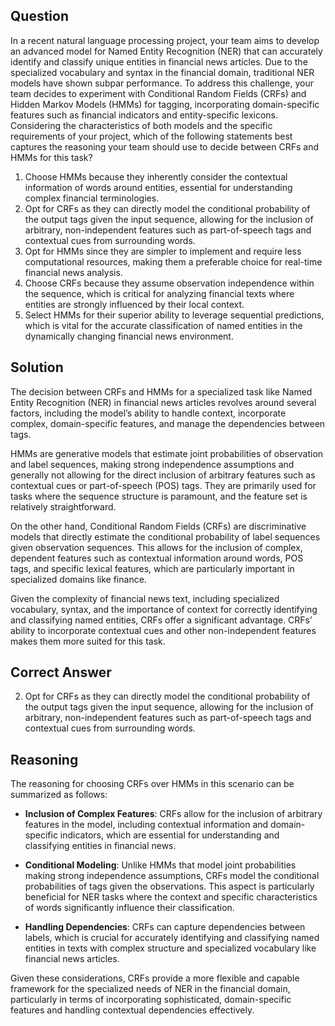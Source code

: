 ## Question
In a recent natural language processing project, your team aims to develop an advanced model for Named Entity Recognition (NER) that can accurately identify and classify unique entities in financial news articles. Due to the specialized vocabulary and syntax in the financial domain, traditional NER models have shown subpar performance. To address this challenge, your team decides to experiment with Conditional Random Fields (CRFs) and Hidden Markov Models (HMMs) for tagging, incorporating domain-specific features such as financial indicators and entity-specific lexicons. Considering the characteristics of both models and the specific requirements of your project, which of the following statements best captures the reasoning your team should use to decide between CRFs and HMMs for this task?

1. Choose HMMs because they inherently consider the contextual information of words around entities, essential for understanding complex financial terminologies.
2. Opt for CRFs as they can directly model the conditional probability of the output tags given the input sequence, allowing for the inclusion of arbitrary, non-independent features such as part-of-speech tags and contextual cues from surrounding words.
3. Opt for HMMs since they are simpler to implement and require less computational resources, making them a preferable choice for real-time financial news analysis.
4. Choose CRFs because they assume observation independence within the sequence, which is critical for analyzing financial texts where entities are strongly influenced by their local context.
5. Select HMMs for their superior ability to leverage sequential predictions, which is vital for the accurate classification of named entities in the dynamically changing financial news environment.

## Solution

The decision between CRFs and HMMs for a specialized task like Named Entity Recognition (NER) in financial news articles revolves around several factors, including the model’s ability to handle context, incorporate complex, domain-specific features, and manage the dependencies between tags. 

HMMs are generative models that estimate joint probabilities of observation and label sequences, making strong independence assumptions and generally not allowing for the direct inclusion of arbitrary features such as contextual cues or part-of-speech (POS) tags. They are primarily used for tasks where the sequence structure is paramount, and the feature set is relatively straightforward.

On the other hand, Conditional Random Fields (CRFs) are discriminative models that directly estimate the conditional probability of label sequences given observation sequences. This allows for the inclusion of complex, dependent features such as contextual information around words, POS tags, and specific lexical features, which are particularly important in specialized domains like finance.

Given the complexity of financial news text, including specialized vocabulary, syntax, and the importance of context for correctly identifying and classifying named entities, CRFs offer a significant advantage. CRFs’ ability to incorporate contextual cues and other non-independent features makes them more suited for this task.

## Correct Answer
2. Opt for CRFs as they can directly model the conditional probability of the output tags given the input sequence, allowing for the inclusion of arbitrary, non-independent features such as part-of-speech tags and contextual cues from surrounding words.

## Reasoning

The reasoning for choosing CRFs over HMMs in this scenario can be summarized as follows:

- **Inclusion of Complex Features**: CRFs allow for the inclusion of arbitrary features in the model, including contextual information and domain-specific indicators, which are essential for understanding and classifying entities in financial news.

- **Conditional Modeling**: Unlike HMMs that model joint probabilities making strong independence assumptions, CRFs model the conditional probabilities of tags given the observations. This aspect is particularly beneficial for NER tasks where the context and specific characteristics of words significantly influence their classification.

- **Handling Dependencies**: CRFs can capture dependencies between labels, which is crucial for accurately identifying and classifying named entities in texts with complex structure and specialized vocabulary like financial news articles.

Given these considerations, CRFs provide a more flexible and capable framework for the specialized needs of NER in the financial domain, particularly in terms of incorporating sophisticated, domain-specific features and handling contextual dependencies effectively.